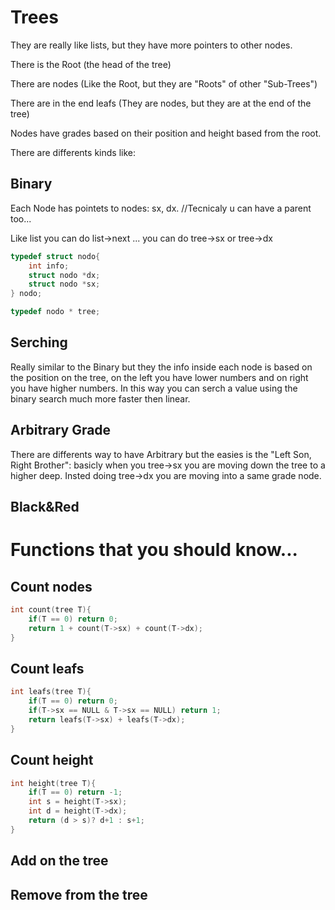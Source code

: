 # Trees

They are really like lists, but they have more pointers to other nodes.

There is the Root (the head of the tree)

There are nodes (Like the Root, but they are "Roots" of other "Sub-Trees")

There are in the end leafs (They are nodes, but they are at the end of the tree)

Nodes have grades based on their position and height based from the root.

There are differents kinds like:

## Binary

Each Node has pointets to nodes: sx, dx. //Tecnicaly u can have a parent too...

Like list you can do list->next ... you can do tree->sx or tree->dx

```c
typedef struct nodo{
    int info;
    struct nodo *dx;
    struct nodo *sx;
} nodo;

typedef nodo * tree;
```

## Serching

Really similar to the Binary but they the info inside each node is based on the position on the tree, on the left you have lower numbers and on right you have higher numbers.
In this way you can serch a value using the binary search much more faster then linear.

## Arbitrary Grade

There are differents way to have Arbitrary but the easies is the "Left Son, Right Brother":
basicly when you tree->sx you are moving down the tree to a higher deep.
Insted doing tree->dx you are moving into a same grade node.

## Black&Red

# Functions that you should know...

## Count nodes

```c
int count(tree T){
    if(T == 0) return 0;
    return 1 + count(T->sx) + count(T->dx);
}
```

## Count leafs

```c
int leafs(tree T){
    if(T == 0) return 0;
    if(T->sx == NULL & T->sx == NULL) return 1;
    return leafs(T->sx) + leafs(T->dx);
}
```

## Count height

```c
int height(tree T){
    if(T == 0) return -1;
    int s = height(T->sx);
    int d = height(T->dx);
    return (d > s)? d+1 : s+1;
}
```

## Add on the tree

## Remove from the tree
